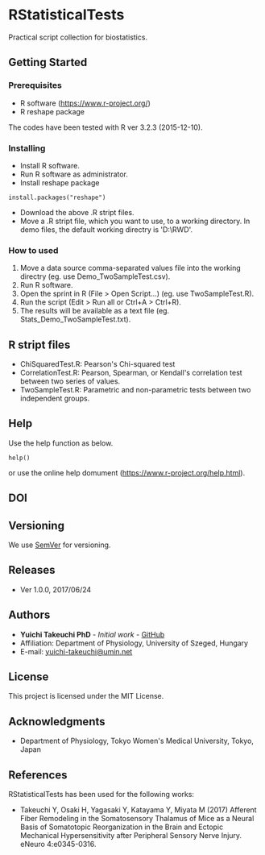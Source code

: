 # RStatisticalTests
Practical script collection for biostatistics.

## Getting Started

### Prerequisites
* R software (https://www.r-project.org/)
* R reshape package

The codes have been tested with R ver 3.2.3 (2015-12-10).

### Installing
* Install R software.
* Run R software as administrator.
* Install reshape package
```
install.packages("reshape")
```
* Download the above .R stript files.
* Move a .R stript file, which you want to use, to a working directory. In demo files, the default working directry is 'D:\RWD'.

### How to used
1. Move a data source comma-separated values file into the working directry (eg. use Demo_TwoSampleTest.csv).
2. Run R software.
3. Open the sprint in R (File > Open Script...) (eg. use TwoSampleTest.R).
4. Run the script (Edit > Run all or Ctrl+A > Ctrl+R).
5. The results will be available as a text file (eg. Stats_Demo_TwoSampleTest.txt).

## R stript files
* ChiSquaredTest.R: Pearson's Chi-squared test
* CorrelationTest.R: Pearson, Spearman, or Kendall's correlation test between two series of values.
* TwoSampleTest.R: Parametric and non-parametric tests between two independent groups.

## Help
Use the help function as below.
```
help()
```
or use the online help domument (https://www.r-project.org/help.html).

## DOI


## Versioning
We use [SemVer](http://semver.org/) for versioning.

## Releases
* Ver 1.0.0, 2017/06/24

## Authors
* **Yuichi Takeuchi PhD** - *Initial work* - [GitHub](https://github.com/yuichi-takeuchi)
* Affiliation: Department of Physiology, University of Szeged, Hungary
* E-mail: yuichi-takeuchi@umin.net

## License
This project is licensed under the MIT License.

## Acknowledgments
* Department of Physiology, Tokyo Women's Medical University, Tokyo, Japan

## References
RStatisticalTests has been used for the following works:
* Takeuchi Y, Osaki H, Yagasaki Y, Katayama Y, Miyata M (2017) Afferent Fiber Remodeling in the Somatosensory Thalamus of Mice as a Neural Basis of Somatotopic Reorganization in the Brain and Ectopic Mechanical Hypersensitivity after Peripheral Sensory Nerve Injury. eNeuro 4:e0345-0316.
